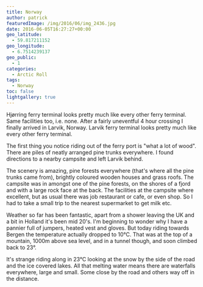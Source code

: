```yaml
---
title: Norway
author: patrick
featuredImage: /img/2016/06/img_2436.jpg
date: 2016-06-05T16:27:27+00:00
geo_latitude:
  - 59.817211152
geo_longitude:
  - 6.7514239137
geo_public:
  - 1
categories:
  - Arctic Roll
tags:
  - Norway
toc: false
lightgallery: true
---
```

Hjørring ferry terminal looks pretty much like every other ferry terminal. Same facilities too, i.e. none. After a fairly uneventful 4 hour crossing I finally arrived in Larvik, Norway. Larvik ferry terminal looks pretty much like every other ferry terminal.

The first thing you notice riding out of the ferry port is "what a lot of wood". There are piles of neatly arranged pine trunks everywhere. I found directions to a nearby campsite and left Larvik behind.

The scenery is amazing, pine forests everywhere (that's where all the pine trunks came from), brightly coloured wooden houses and grass roofs. The campsite was in amongst one of the pine forests, on the shores of a fjord and with a large rock face at the back. The facilities at the campsite where excellent, but as usual there was job restaurant or cafe, or even shop. So I had to take a small trip to the nearest supermarket to get milk etc.

Weather so far has been fantastic, apart from a shower leaving the UK and a bit in Holland it's been mid 20's. I'm beginning to wonder why I have a pannier full of jumpers, heated vest and gloves. But today riding towards Bergen the temperature actually dropped to 10°C. That was at the top of a mountain, 1000m above sea level, and in a tunnel though, and soon climbed back to 23°.

It's strange riding along in 23°C looking at the snow by the side of the road and the ice covered lakes. All that melting water means there are waterfalls everywhere, large and small. Some close by the road and others way off in the distance.
